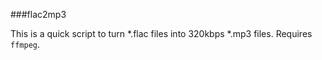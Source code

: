 ###flac2mp3

This is a quick script to turn *.flac files into 320kbps *.mp3 files. Requires `ffmpeg`.
